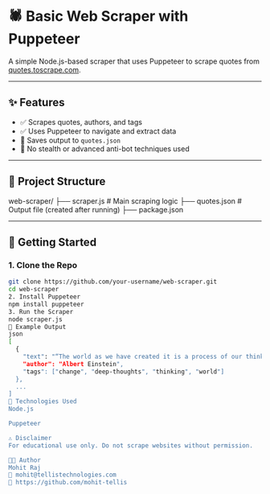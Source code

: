 # 🕷️ Basic Web Scraper with Puppeteer

A simple Node.js-based scraper that uses Puppeteer to scrape quotes from [quotes.toscrape.com](https://quotes.toscrape.com).

---

## ✨ Features

- ✅ Scrapes quotes, authors, and tags
- ✅ Uses Puppeteer to navigate and extract data
- 💾 Saves output to `quotes.json`
- 🔁 No stealth or advanced anti-bot techniques used

---

## 📁 Project Structure

web-scraper/
├── scraper.js # Main scraping logic
├── quotes.json # Output file (created after running)
├── package.json



---

## 🚀 Getting Started

### 1. Clone the Repo

```bash
git clone https://github.com/your-username/web-scraper.git
cd web-scraper
2. Install Puppeteer
npm install puppeteer
3. Run the Scraper
node scraper.js
🔧 Example Output
json
[
  {
    "text": "“The world as we have created it is a process of our thinking. It cannot be changed without changing our thinking.”",
    "author": "Albert Einstein",
    "tags": ["change", "deep-thoughts", "thinking", "world"]
  },
  ...
]
📌 Technologies Used
Node.js

Puppeteer

⚠️ Disclaimer
For educational use only. Do not scrape websites without permission.

👨‍💻 Author
Mohit Raj
📧 mohit@tellistechnologies.com
🔗 https://github.com/mohit-tellis
